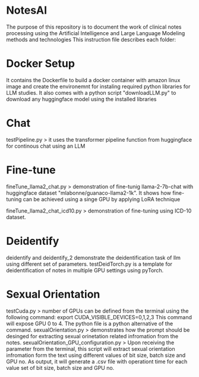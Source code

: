 # NotesAI
The purpose of this repository is to document the work of clinical notes processing using the Artificial Intelligence and Large Language Modeling methods and technologies
This instruction file describes each folder:

# Docker Setup
It contains the Dockerfile to build a docker container with amazon linux image and create the environemnt for instaling required python libraries for LLM studies. It also comes with a python script "downloadLLM.py" to download any huggingface model using the installed libraries

# Chat
testPipeline.py > it uses the transformer pipeline function from huggingface for continous chat using an LLM

# Fine-tune
fineTune_llama2_chat.py > demonstration of fine-tunig llama-2-7b-chat with huggingface dataset "mlabonne/guanaco-llama2-1k". It shows how fine-tuning can be achieved using a singe GPU by applying LoRA technique

fineTune_llama2_chat_icd10.py > demonstration of fine-tuning using ICD-10 dataset.

# Deidentify
deidentify and deidentify_2 demonstrate the deidentification task of llm using different set of parameters. testDeidTorch.py is a template for deidentification of notes in multiple GPU settings using pyTorch.

# Sexual Orientation
testCuda.py > number of GPUs can be defined from the terminal using the following command:
export CUDA_VISIBLE_DEVICES=0,1,2,3
This command will expose GPU 0 to 4. The python file is a python alternative of the command.
sexualOrientation.py > demonstrates how the prompt should be desinged for extracting sexual orinetation related infromation from the notes.
sexualOrientation_GPU_configuration.py > Upon receiving the parameter from the terminal, this script will extract sexual orientation infromation form the text using different values of bit size, batch size and GPU no. As output, it will generate a .csv file with operationt time for each value set of bit size, batch size and GPU no.
